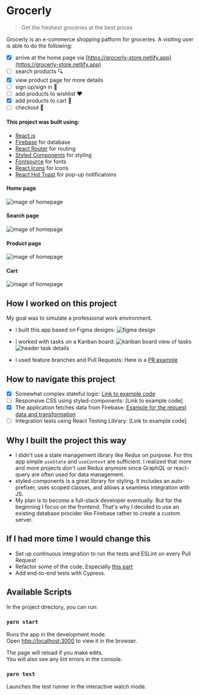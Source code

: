 <!-- ? change order of some content, and maybe reduce the number of images -->

# Grocerly

> Get the freshest groceries at the best prices

Grocerly is an e-commerce shopping patform for groceries.
A visiting user is able to do the following:

- [x] arrive at the home page via [https://grocerly-store.netlify.app](https://grocerly-store.netlify.app)
- [ ] search products :mag:
- [x] view product page for more details
- [ ] sign up/sign in :bust_in_silhouette:
- [ ] add products to wishlist :hearts:
- [x] add products to cart :shopping_cart:
- [ ] checkout :tada:

#### This project was built using:

- [React.js](https://reactjs.org/)
- [Firebase](https://firebase.google.com/) for database
- [React Router](https://reactrouter.com/) for routing
- [Styled Components](https://www.styled-components.com/) for styling
- [Fontsource](https://fontsource.org/) for fonts
- [React Icons](https://react-icons.github.io/react-icons) for icons
- [React Hot Toast](https://react-hot-toast.com/) for pop-up notificatoins

#### Home page

![image of homepage](/src/assets/screenshots/home-page.jpeg)

#### Search page

![image of homepage](/src/assets/screenshots/search-page.jpeg)

#### Product page

![image of homepage](/src/assets/screenshots/product-page.jpeg)

#### Cart

![image of homepage](/src/assets/screenshots/cart.jpeg)

## How I worked on this project

My goal was to simulate a professional work environment.

- I built this app based on Figma designs:
  ![figma design](/src/assets/screenshots/figma-home-page.jpeg)
  <!-- ![figma design](/src/assets/screenshots/figma-header.jpeg)
  ![figma design](/src/assets/screenshots/figma-footer.jpeg) -->

- I worked with tasks on a Kanban board:
  ![kanban board view of tasks](/src/assets/screenshots/github-tasks.jpeg)
  ![header task details](/src/assets/screenshots/github-tasks-header.jpeg)

- I used feature branches and Pull Requests: Here is a [PR example](https://github.com/Cyanhead/grocerly/pull/2)

## How to navigate this project

- [x] Somewhat complex stateful logic: [Link to example code](https://github.com/Cyanhead/grocerly/blob/main/src/context/StateContext.js#:~:text=const%20onAdd%20%3D,%7D%3B)
- [ ] Responsive CSS using styled-components: [Link to example code]
- [x] The application fetches data from Firebase: [Example for the request data and transformation ](https://github.com/Cyanhead/grocerly/blob/main/src/pages/SearchPage/SearchPage.jsx#L30:~:text=const%20fetchProducts%20%3D,%7D%3B)
- [ ] Integration tests using React Testing Library: [Link to example code]

## Why I built the project this way

- I didn't use a state management library like Redux on purpose. For this app simple `useState` and `useContext` are sufficient. I realized that more and more projects don't use Redux anymore since GraphQL or
  react-query are often used for data management.
- styled-components is a great library for styling. It includes an auto-prefixer, uses scoped
  classes, and allows a seamless integration with JS.
- My plan is to become a full-stack developer eventually. But for the beginning I focus on the
  frontend. That's why I decided to use an existing database procider like Firebase rather to create a custom server.
    <!-- I have
    basic backend knowledge as well. -->
  <!-- - Testing is an essential part of production applications. Testing Library is the go-to library in the
    React community. I covered the essential features of the app with tests. -->

## If I had more time I would change this

- Set up continuous integration to run the tests and ESLint on every Pull Request
- Refactor some of the code. Especially [this part](https://github.com/Cyanhead/grocerly/blob/main/src/pages/AddProduct/AddProduct.jsx#:~:text=%7D%3B-,const%20uploadProductsV2%20%3D%20productsArray%20%3D%3E%20%7B,%7D%3B,-const%20areAllPhotosSelected%20%3D)
- Add end-to-end tests with Cypress.

## Available Scripts

In the project directory, you can run:

### `yarn start`

Runs the app in the development mode.<br />
Open [http://localhost:3000](http://localhost:3000) to view it in the browser.

The page will reload if you make edits.<br />
You will also see any lint errors in the console.

### `yarn test`

Launches the test runner in the interactive watch mode.<br />

<!-- ### `yarn build`

Builds the app for production to the `build` folder.<br />
It correctly bundles React in production mode and optimizes the build for the best performance. -->
